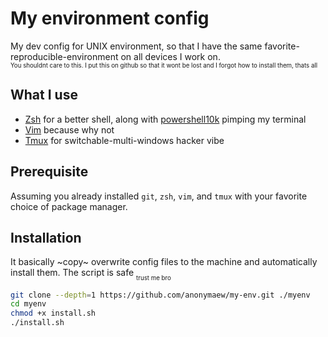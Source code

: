 # My environment config

My dev config for UNIX environment, so that I have the same favorite-reproducible-environment on all devices I work on.\
<sub><sub>You shouldnt care to this. I put this on github so that it wont be lost and I forgot how to install them, thats all</sub></sub>

## What I use

- [Zsh](https://www.zsh.org/) for a better shell, along with [powershell10k](https://github.com/romkatv/powerlevel10k) pimping my terminal
- [Vim](https://www.vim.org/) because why not
- [Tmux](https://github.com/tmux/tmux/wiki) for switchable-multi-windows hacker vibe

## Prerequisite

Assuming you already installed `git`, `zsh`, `vim`, and `tmux` with your favorite choice of package manager.

## Installation

It basically ~copy~ overwrite config files to the machine and automatically install them. The script is safe <sub><sub>trust me bro</sub></sub>

```bash
git clone --depth=1 https://github.com/anonymaew/my-env.git ./myenv
cd myenv
chmod +x install.sh
./install.sh
```
